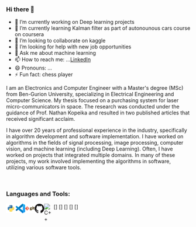 ### Hi there 👋

- 🔭 I’m currently working on Deep learning projects
- 🌱 I’m currently learning Kalman filter as part of autonounous cars course on coursera
- 👯 I’m looking to collaborate on kaggle 
- 🤔 I’m looking for help with new job opportunities 
- 💬 Ask me about machine learning
- 📫 How to reach me: ...[LinkedIn](https://www.linkedin.com/in/michaelscheinfeild/)
- 😄 Pronouns: ...
- ⚡ Fun fact: chess player
  

I am an Electronics and Computer Engineer with a Master's degree (MSc) from Ben-Gurion University, specializing in Electrical Engineering and Computer Science.
My thesis focused on a purchasing system for laser micro-communicators in space. The research was conducted under the guidance of Prof. Nathan Kopeika and resulted in two published articles that received significant acclaim.

I have over 20 years of professional experience in the industry, specifically in algorithm development and software implementation. 
I have worked on algorithms in the fields of signal processing, image processing, computer vision, and machine learning (including Deep Learning).
Often, I have worked on projects that integrated multiple domains. In many of these projects, my work involved implementing the algorithms in software, utilizing various software tools.

<br />

### Languages and Tools:


[<img align="left" alt="python" width="26px" src="https://raw.githubusercontent.com/github/explore/80688e429a7d4ef2fca1e82350fe8e3517d3494d/topics/python/python.png" />]
[<img align="left" alt="Visual Studio Code" width="26px" src="https://raw.githubusercontent.com/github/explore/80688e429a7d4ef2fca1e82350fe8e3517d3494d/topics/visual-studio-code/visual-studio-code.png" />]
[<img align="left" alt="Git" width="26px" src="https://raw.githubusercontent.com/github/explore/80688e429a7d4ef2fca1e82350fe8e3517d3494d/topics/git/git.png" />]
[<img align="left" alt="GitHub" width="26px" src="https://raw.githubusercontent.com/github/explore/78df643247d429f6cc873026c0622819ad797942/topics/github/github.png" />]
[<img align="left" alt="C++" width="26px" src="https://raw.githubusercontent.com/isocpp/logos/master/cpp_logo.png" />]



<!--
**michaelscheinfeild/michaelscheinfeild** is a ✨ _special_ ✨ repository because its `README.md` (this file) appears on your GitHub profile.



- 🔭 I’m currently working on Deep learning projects
- 🌱 I’m currently learning Kalman filter as part of autonounous cars course on coursera
- 👯 I’m looking to collaborate on kaggle 
- 🤔 I’m looking for help with new job opportunities 
- 💬 Ask me about machine learning
- 📫 How to reach me: [...](https://www.linkedin.com/in/michaelscheinfeild/)
- 😄 Pronouns: ...
- ⚡ Fun fact: chess player
-->
